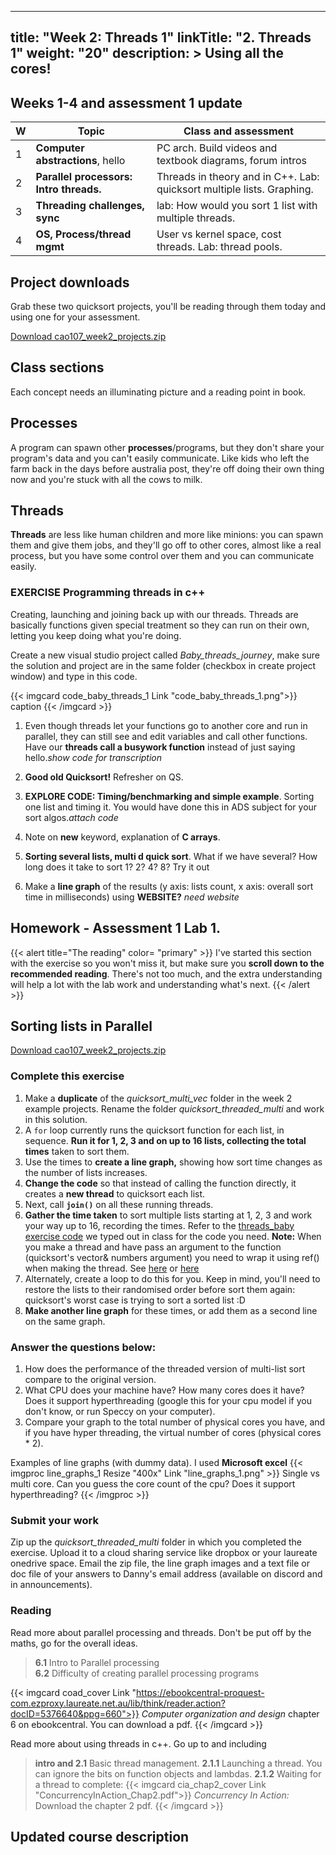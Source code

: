 
---
title: "Week 2: Threads 1"
linkTitle: "2. Threads 1"
weight: "20"
description: >
  Using all the cores!
---

## Weeks 1-4 and assessment 1 update

| W | **Topic**  | Class and assessment  |
|----|-------------- |-------  |
| 1 | **Computer abstractions**, hello | PC arch. Build videos and textbook diagrams, forum intros |
| 2 | **Parallel processors: Intro threads.** | Threads in theory and in C++. Lab: quicksort multiple lists. Graphing. |
| 3 | **Threading challenges, sync** | lab: How would you sort 1 list with multiple threads. |
| 4 | **OS, Process/thread mgmt** | User vs kernel space, cost threads. Lab: thread pools. |

## Project downloads

Grab these two quicksort projects, you'll be reading through them today and using one for your assessment.

<a class="btn btn-lg btn-primary mr-3 mb-4" href="cao107_week2_projects.zip" target="_blank">Download cao107_week2_projects.zip<i class="fas fa-arrow-alt-circle-right ml-2"></i></a>

## Class sections
Each concept needs an illuminating picture and a reading point in book.

## Processes
 A program can spawn other **processes**/programs, but they don't share your program's data and you can't easily communicate. Like kids who left the farm back in the days before australia post, they're off doing their own thing now and you're stuck with all the cows to milk.

## Threads

**Threads** are less like human children and more like minions: you can spawn them and give them jobs, and they'll go off to other cores, almost like a real process, but you have some control over them and you can communicate easily.


### EXERCISE Programming threads in c++
Creating, launching and joining back up with our threads.
Threads are basically functions given special treatment so they can run on their own, letting you keep doing what you're doing. 

Create a new visual studio project called _Baby\_threads\_journey_, make sure the solution and project are in the same folder (checkbox in create project window) and type in this code.

{{< imgcard code_baby_threads_1 Link "code_baby_threads_1.png">}}
caption
{{< /imgcard >}}

1. Even though threads let your functions go to another core and run in parallel, they can still see and edit variables and call other functions. Have our **threads call a busywork function** instead of just saying hello._show code for transcription_

1. **Good old Quicksort!** Refresher on QS.

1. **EXPLORE CODE: Timing/benchmarking and simple example**. Sorting one list and timing it. You would have done this in ADS subject for your sort algos._attach code_

2. Note on **new** keyword, explanation of **C arrays**.

1. **Sorting several lists, multi d quick sort**. What if we have several? How long does it take to sort 1? 2? 4? 8? Try it out 

1. Make a **line graph** of the results (y axis: lists count, x axis: overall sort time in milliseconds) using **WEBSITE?** _need website_

## Homework - Assessment 1 Lab 1.

{{< alert title="The reading" color= "primary" >}}
I've started this section with the exercise so you won't miss it, but make sure you **scroll down to the recommended reading**. There's not too much, and the extra understanding will help a lot with the lab work and understanding what's next.
{{< /alert >}}

## Sorting lists in Parallel

<a class="btn btn-lg btn-primary mr-3 mb-4" href="cao107_week2_projects.zip" target="_blank">Download cao107_week2_projects.zip<i class="fas fa-arrow-alt-circle-right ml-2"></i></a>

### Complete this exercise
1. Make a **duplicate** of the *quicksort_multi_vec* folder in the week 2 example projects. Rename the folder *quicksort_threaded_multi* and work in this solution.
1. A `for` loop currently runs the quicksort function for each list, in sequence. **Run it for 1, 2, 3 and on up to 16 lists, collecting the total times** taken to sort them. 
1. Use the times to **create a line graph,** showing how sort time changes as the number of lists increases.
1. **Change the code** so that instead of calling the function directly, it creates a **new thread** to quicksort each list.
1. Next, call **`join()`** on all these running threads.
1. **Gather the time taken** to sort multiple lists starting at 1, 2, 3 and work your way up to 16, recording the times. Refer to the [threads_baby exercise code](#threads) we typed out in class for the code you need. **Note:** When you make a thread and have pass an argument to the function (quicksort's  vector<int>& numbers argument) you need to wrap it using ref() when making the thread. See [here](https://stackoverflow.com/questions/34078208/passing-object-by-reference-to-stdthread-in-c11) or [here](https://riptutorial.com/cplusplus/example/2329/passing-a-reference-to-a-thread)
1. Alternately, create a loop to do this for you. Keep in mind, you'll need to restore the lists to their randomised order before sort them again: quicksort's worst case is trying to sort a sorted list :D 
1. **Make another line graph** for these times, or add them as a second line on the same graph.

### Answer the questions below:
1. How does the performance of the threaded version of multi-list sort compare to the original version.
2. What CPU does your machine have? How many cores does it have? Does it support hyperthreading (google this for your cpu model if you don't know, or run Speccy on your computer).
3. Compare your graph to the total number of physical cores you have, and if you have hyper threading, the virtual number of cores (physical cores * 2).

Examples of line graphs (with dummy data). I used **Microsoft excel**
{{< imgproc line_graphs_1 Resize "400x" Link "line_graphs_1.png" >}}
Single vs multi core. Can you guess the core count of the cpu? Does it support hyperthreading?
{{< /imgproc >}}

### Submit your work
Zip up the *quicksort_threaded_multi* folder in which you completed the exercise. Upload it to a cloud sharing service like dropbox or your laureate onedrive space. Email the zip file, the line graph images and a text file or doc file of your answers to Danny's email address (available on discord and in announcements).

### Reading
Read more about parallel processing and threads. Don't be put off by the maths, go for the overall ideas.
> **6.1** Intro to Parallel processing  
> **6.2** Difficulty of creating parallel processing programs

{{< imgcard coad_cover Link "https://ebookcentral-proquest-com.ezproxy.laureate.net.au/lib/think/reader.action?docID=5376640&ppg=660">}}
_Computer organization and design_ chapter 6 on ebookcentral. You can download a pdf.
{{< /imgcard >}}

Read more about using threads in c++. Go up to and including 
> **intro and 2.1** Basic thread management.
> **2.1.1** Launching a thread. You can ignore the bits on function objects and lambdas.
> **2.1.2** Waiting for a thread to complete:
{{< imgcard cia_chap2_cover Link "ConcurrencyInAction_Chap2.pdf">}}
_Concurrency In Action:_ Download the chapter 2 pdf.
{{< /imgcard >}}


## Updated course description


<!--
## std::Vectors vs basic C arrays

c arrays are declared in straight line, they're basicly direct access to memory without any help. Dangerous, clunky, but with blistering speed.

You declare an array like this:

```cpp
// Basic c style array to hold the player numbers 
// of 11 soccer players
int playerNumbers[11];

// You can of course use a variable to set array size.
int scoresToKeep = 8;
int bestScores[scoresToKeep];
```
A basic c array is just a place in memory, and a data type, plus a promise that the next x bits of contiguous memory are available for you to use.

{{< alert title="Definition: Contiguous" color= "primary" >}}
Contiguous means all in a row. For arrays, that means that the memory addresses are all sequential: your data won't be scattered around in memory.
{{< /alert >}}

### Locality
Data locality.
Accessing stuff sequentially in memory is fastest, because 1. all the computer has to do is add (1*data size) to the address and read what's there.

Image of memory with integers in it.

{{< alert title="The `new` keyword" color= "primary" >}}
`new` makes sure your new array or other object is declared in a part of your program's allocated memory called "dynamic" or "heap" memory. This can expand and shrink pretty easily.

The "stack" on the other hand, where your regular variables go, can _overflow_ if you put too much on it. That's bad. Thus the "stack overflow" website :D
{{< /alert >}}

-->

<!--<img src="link_warp.gif" width=640 />  
<br />
_Awesome effect or suspicious stalling? Both!_ -->